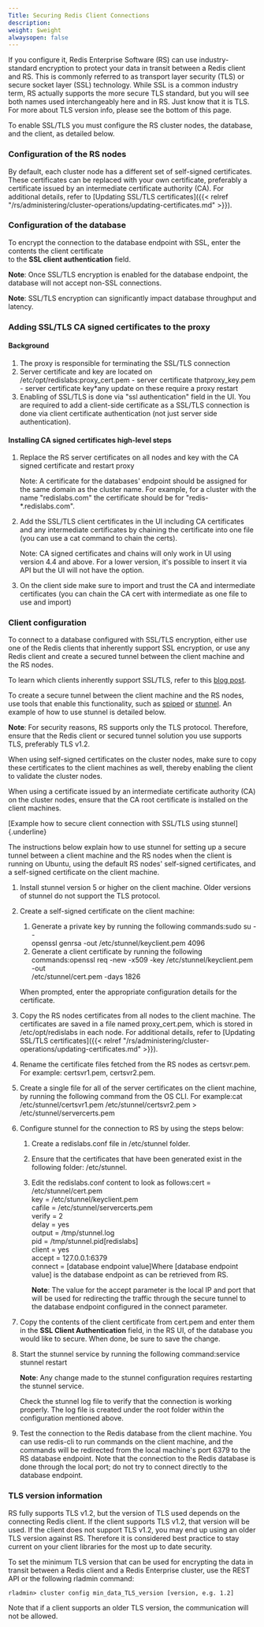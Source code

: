 ```yaml
---
Title: Securing Redis Client Connections
description: 
weight: $weight
alwaysopen: false
---
```

If you configure it, Redis Enterprise Software (RS) can
use industry-standard encryption to protect your data in transit between
a Redis client and RS. This is commonly referred to as transport layer
security (TLS) or secure socket layer (SSL) technology. While SSL is a
common industry term, RS actually supports the more secure TLS standard,
but you will see both names used interchangeably here and in RS. Just
know that it is TLS. For more about TLS version info, please see the
bottom of this page.

To enable SSL/TLS you must configure the RS cluster nodes, the database,
and the client, as detailed below.

### Configuration of the RS nodes

By default, each cluster node has a different set of self-signed
certificates. These certificates can be replaced with your own
certificate, preferably a certificate issued by an intermediate
certificate authority (CA). For additional details, refer to [Updating
SSL/TLS
certificates]({{< relref "/rs/administering/cluster-operations/updating-certificates.md" >}}).

### Configuration of the database

To encrypt the connection to the database endpoint with SSL, enter the
contents the client certificate\
to the **SSL client authentication** field.

**Note**: Once SSL/TLS encryption is enabled for the database endpoint,
the database will not accept non-SSL connections.

**Note**: SSL/TLS encryption can significantly impact database
throughput and latency.

### Adding SSL/TLS CA signed certificates to the proxy

#### Background

1.  The proxy is responsible for terminating the SSL/TLS connection
2.  Server certificate and key are located on
    /etc/opt/redislabs:proxy\_cert.pem - server certificate
    thatproxy\_key.pem - server certificate key\*any update on these
    require a proxy restart
3.  Enabling of SSL/TLS is done via "ssl authentication" field in the
    UI. You are required to add a client-side certificate as a SSL/TLS
    connection is done via client certificate authentication (not just
    server side authentication).

#### Installing CA signed certificates high-level steps

1.  Replace the RS server certificates on all nodes and key with the CA
    signed certificate and restart proxy

    Note: A certificate for the databases' endpoint should be assigned
    for the same domain as the cluster name. For example, for a cluster
    with the name "redislabs.com" the certificate should be for
    "redis-\*.redislabs.com".

2.  Add the SSL/TLS client certificates in the UI including CA
    certificates and any intermediate certificates by chaining the
    certificate into one file (you can use a cat command to chain the
    certs).

    Note: CA signed certificates and chains will only work in UI using
    version 4.4 and above. For a lower version, it's possible to insert
    it via API but the UI will not have the option.

3.  On the client side make sure to import and trust the CA and
    intermediate certificates (you can chain the CA cert with
    intermediate as one file to use and import)

### Client configuration

To connect to a database configured with SSL/TLS encryption, either use
one of the Redis clients that inherently support SSL encryption, or use
any Redis client and create a secured tunnel between the client machine
and the RS nodes.

To learn which clients inherently support SSL/TLS, refer to this [blog
post](/blog/secure-redis-ssl-added-to-redsmin-and-clients).

To create a secure tunnel between the client machine and the RS nodes,
use tools that enable this functionality, such as
[spiped](http://www.tarsnap.com/spiped.html) or
[stunnel](https://www.stunnel.org/index.html). An example of how to use
stunnel is detailed below.

**Note**: For security reasons, RS supports only the TLS protocol.
Therefore, ensure that the Redis client or secured tunnel solution you
use supports TLS, preferably TLS v1.2.

When using self-signed certificates on the cluster nodes, make sure to
copy these certificates to the client machines as well, thereby enabling
the client to validate the cluster nodes.

When using a certificate issued by an intermediate certificate authority
(CA) on the cluster nodes, ensure that the CA root certificate is
installed on the client machines.

[Example how to secure client connection with SSL/TLS using
stunnel]{.underline}

The instructions below explain how to use stunnel for setting up a
secure tunnel between a client machine and the RS nodes when the client
is running on Ubuntu, using the default RS nodes' self-signed
certificates, and a self-signed certificate on the client machine.

1.  Install stunnel version 5 or higher on the client machine. Older
    versions of stunnel do not support the TLS protocol.
2.  Create a self-signed certificate on the client machine:

    1.  Generate a private key by running the following commands:sudo su
        --\
        openssl genrsa -out /etc/stunnel/keyclient.pem 4096
    2.  Generate a client certificate by running the following
        commands:openssl req -new -x509 -key /etc/stunnel/keyclient.pem
        -out\
        /etc/stunnel/cert.pem -days 1826

    When prompted, enter the appropriate configuration details for the
    certificate.

3.  Copy the RS nodes certificates from all nodes to the client machine.
    The certificates are saved in a file named proxy\_cert.pem, which is
    stored in /etc/opt/redislabs in each node. For additional details,
    refer to [Updating SSL/TLS
    certificates]({{< relref "/rs/administering/cluster-operations/updating-certificates.md" >}}).
4.  Rename the certificate files fetched from the RS nodes as
    certsvr.pem. For example: certsvr1.pem, certsvr2.pem.
5.  Create a single file for all of the server certificates on the
    client machine, by running the following command from the OS CLI.
    For example:cat /etc/stunnel/certsvr1.pem
    /etc/stunnel/certsvr2.pem \> /etc/stunnel/servercerts.pem
6.  Configure stunnel for the connection to RS by using the steps below:
    1.  Create a redislabs.conf file in /etc/stunnel folder.
    2.  Ensure that the certificates that have been generated exist in
        the following folder: /etc/stunnel.
    3.  Edit the redislabs.conf content to look as follows:cert =
        /etc/stunnel/cert.pem\
        key = /etc/stunnel/keyclient.pem\
        cafile = /etc/stunnel/servercerts.pem\
        verify = 2\
        delay = yes\
        output = /tmp/stunnel.log\
        pid = /tmp/stunnel.pid\[redislabs\]\
        client = yes\
        accept = 127.0.0.1:6379\
        connect = \[database endpoint value\]Where \[database endpoint
        value\] is the database endpoint as can be retrieved from RS.

        **Note**: The value for the accept parameter is the local IP and
        port that will be used for redirecting the traffic through the
        secure tunnel to the database endpoint configured in the connect
        parameter.

7.  Copy the contents of the client certificate from cert.pem and enter
    them in the **SSL Client Authentication** field, in the RS UI, of
    the database you would like to secure. When done, be sure to save
    the change.
8.  Start the stunnel service by running the following command:service
    stunnel restart

    **Note**: Any change made to the stunnel configuration requires
    restarting the stunnel service.

    Check the stunnel log file to verify that the connection is working
    properly. The log file is created under the root folder within the
    configuration mentioned above.

9.  Test the connection to the Redis database from the client machine.
    You can use redis-cli to run commands on the client machine, and the
    commands will be redirected from the local machine's port 6379 to
    the RS database endpoint. Note that the connection to the Redis
    database is done through the local port; do not try to connect
    directly to the database endpoint.

### TLS version information

RS fully supports TLS v1.2, but the version of TLS used depends on the
connecting Redis client. If the client supports TLS v1.2, that version
will be used. If the client does not support TLS v1.2, you may end up
using an older TLS version against RS. Therefore it is considered best
practice to stay current on your client libraries for the most up to
date security.

To set the minimum TLS version that can be used for encrypting the data
in transit between a Redis client and a Redis Enterprise cluster, use
the REST API or the following rladmin
command:

    rladmin> cluster config min_data_TLS_version [version, e.g. 1.2]

Note that if a client supports an older TLS version, the communication
will not be allowed.
